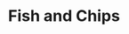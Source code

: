 ---
title: 'Fish and Chips'
thumbnail: 'https://acnhcdn.com/2.0/CookingIcon/FtrFishandchipsCropped.png'
type: savory
ingredients:
  -
    id: 'potato'
    type: 'crop'
    quantity: 2
  -
    id: 'dab'
    name: 'Dab'
    type: 'fish'
    quantity: 1
layout: '../../layouts/RecipeDetail.astro'
---